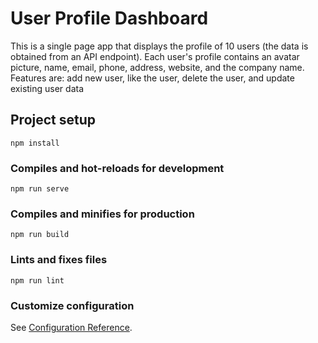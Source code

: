 # User Profile Dashboard

This is a single page app that displays the profile of 10 users (the data is obtained from an API endpoint). Each user's profile contains an avatar picture, name, email, phone, address, website, and the company name. <br>
Features are: add new user, like the user, delete the user, and update existing user data  

## Project setup
```
npm install
```

### Compiles and hot-reloads for development
```
npm run serve
```

### Compiles and minifies for production
```
npm run build
```

### Lints and fixes files
```
npm run lint
```

### Customize configuration
See [Configuration Reference](https://cli.vuejs.org/config/).
